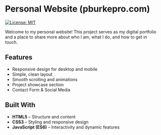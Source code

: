 # Personal Website (pburkepro.com)

[![License: MIT](https://img.shields.io/badge/license-MIT-C06524)](https://github.com/hynek/hatch-fancy-pypi-readme/blob/main/LICENSE.txt)

Welcome to my personal website! This project serves as my digital portfolio and a place to share more about who I am, what I do, and how to get in touch.

## Features

- Responsive design for desktop and mobile
- Simple, clean layout
- Smooth scrolling and animations
- Project showcase section
- Contact Form & Social Media

## Built With

- **HTML5** – Structure and content
- **CSS3** – Styling and responsive design
- **JavaScript (ES6)** – Interactivity and dynamic features

